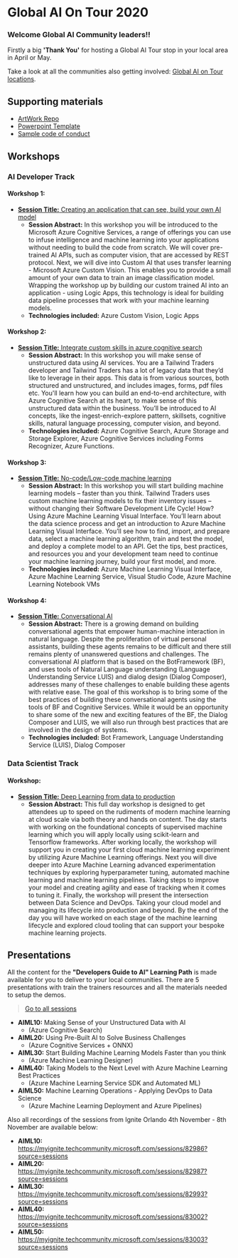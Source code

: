 # Global AI On Tour 2020

### Welcome Global AI Community leaders!!
Firstly a big **'Thank You'** for hosting a Global AI Tour stop in your local area in April or May.

Take a look at all the communities also getting involved: [Global AI on Tour locations](https://globalai.community/global-ai-on-tour).

## Supporting materials
 - [ArtWork Repo](https://github.com/GlobalAICommunity/Artwork)
 - [Powerpoint Template](https://github.com/GlobalAICommunity/Artwork/raw/master/Global%20AI%20on%20Tour%202020/GlobalAITourTemplate.potx)
 - [Sample code of conduct](https://confcodeofconduct.com/)

## Workshops

### AI Developer Track

#### Workshop 1: 
* [**Session Title:** Creating an application that can see, build your own AI model]()
    * **Session Abstract:** In this workshop you will be introduced to the Microsoft Azure Cognitive Services, a range of offerings you can use to infuse intelligence and machine learning into your applications without needing to build the code from scratch. We will cover pre-trained AI APIs, such as computer vision, that are accessed by REST protocol. Next, we will dive into Custom AI that uses transfer learning - Microsoft Azure Custom Vision. This enables you to provide a small amount of your own data to train an image classification model. Wrapping the workshop up by building our custom trained AI into an application - using Logic Apps, this technology is ideal for building data pipeline processes that work with your machine learning models.
    * **Technologies included:** Azure Custom Vision, Logic Apps

#### Workshop 2: 
* [**Session Title:** Integrate custom skills in azure cognitive search]()
    * **Session Abstract:** In this workshop you will make sense of unstructured data using AI services. You are a Tailwind Traders developer and Tailwind Traders has a lot of legacy data that they’d like to leverage in their apps. This data is from various sources, both structured and unstructured, and includes images, forms, pdf files etc. 
You'll learn how you can build an end-to-end architecture, with Azure Cognitive Search at its heart, to make sense of this unstructured data within the business. You’ll be introduced to AI concepts, like the ingest-enrich-explore pattern, skillsets, cognitive skills, natural language processing, computer vision, and beyond.
    * **Technologies included:** Azure Cognitive Search, Azure Storage and Storage Explorer, Azure Cognitive Services including Forms Recognizer, Azure Functions.

#### Workshop 3: 
* [**Session Title:** No-code/Low-code machine learning]()
    * **Session Abstract:** In this workshop you will start building machine learning models – faster than you think. Tailwind Traders uses custom machine learning models to fix their inventory issues – without changing their Software Development Life Cycle! How? Using Azure Machine Learning Visual Interface.
You’ll learn about the data science process and get an introduction to Azure Machine Learning Visual Interface. You’ll see how to find, import, and prepare data, select a machine learning algorithm, train and test the model, and deploy a complete model to an API. Get the tips, best practices, and resources you and your development team need to continue your machine learning journey, build your first model, and more.
    * **Technologies included:** Azure Machine Learning Visual Interface, Azure Machine Learning Service, Visual Studio Code, Azure Machine Learning Notebook VMs

#### Workshop 4: 
* [**Session Title:** Conversational AI]()
    * **Session Abstract:** There is a growing demand on building conversational agents that empower human-machine interaction in natural language. Despite the proliferation of virtual personal assistants, building these agents remains to be difficult and there still remains plenty of unanswered questions and challenges. The conversational AI platform that is based on the BotFramework (BF), and uses tools of Natural Language understanding (Language Understanding Service LUIS) and dialog design (Dialog Composer), addresses many of these challenges to enable building these agents with relative ease.
The goal of this workshop is to bring some of the best practices of building these conversational agents using the tools of BF and Cognitive Services. While it would be an opportunity to share some of the new and exciting features of the BF, the Dialog Composer and LUIS, we will also run through best practices that are involved in the design of systems. 
    * **Technologies included:** Bot Framework, Language Understanding Service (LUIS), Dialog Composer


### Data Scientist Track

#### Workshop: 
* [**Session Title:** Deep Learning from data to production]()
    * **Session Abstract:** This full day workshop is designed to get attendees up to speed on the rudiments of modern machine learning at cloud scale via both theory and hands on content. The day starts with working on the foundational concepts of supervised machine learning which you will apply locally using scikit-learn and Tensorflow frameworks. After working locally, the workshop will support you in creating your first cloud machine learning experiment by utilizing Azure Machine Learning offerings. Next you will dive deeper into Azure Machine Learning advanced experimentation techniques by exploring hyperparameter tuning, automated machine learning and machine learning pipelines. Taking steps to improve your model and creating agility and ease of tracking when it comes to tuning it. Finally, the workshop will present the intersection between Data Science and DevOps. Taking your cloud model and managing its lifecycle into production and beyond. By the end of the day you will have worked on each stage of the machine learning lifecycle and explored cloud tooling that can support your bespoke machine learning projects.


## Presentations

All the content for the **"Developers Guide to AI" Learning Path** is made available for you to deliver to your local communities. There are 5 presentations with train the trainers resources and all the materials needed to setup the demos.

> [Go to all sessions](https://github.com/microsoft/ignite-learning-paths-training-aiml)

* **AIML10:** Making Sense of your Unstructured Data with AI
    * (Azure Cognitive Search)
* **AIML20:** Using Pre-Built AI to Solve Business Challenges
    * (Azure Cognitive Services + ONNX)
* **AIML30:** Start Building Machine Learning Models Faster than you think 
    * (Azure Machine Learning Designer)
* **AIML40:** Taking Models to the Next Level with Azure Machine Learning Best Practices 
    * (Azure Machine Learning Service SDK and Automated ML)
* **AIML50:** Machine Learning Operations - Applying DevOps to Data Science 
    * (Azure Machine Learning Deployment and Azure Pipelines)


Also all recordings of the sessions from Ignite Orlando 4th November - 8th November are available below:

* **AIML10:** https://myignite.techcommunity.microsoft.com/sessions/82986?source=sessions
* **AIML20:** https://myignite.techcommunity.microsoft.com/sessions/82987?source=sessions
* **AIML30:** https://myignite.techcommunity.microsoft.com/sessions/82993?source=sessions
* **AIML40:** https://myignite.techcommunity.microsoft.com/sessions/83002?source=sessions
* **AIML50:** https://myignite.techcommunity.microsoft.com/sessions/83003?source=sessions
